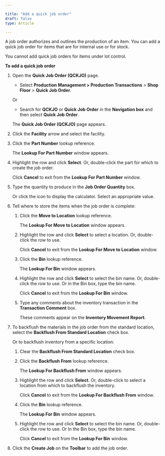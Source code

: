 ```yaml
---

title: "Add a quick job order"
draft: false
type: Article

---
```


A job order authorizes and outlines the production of an item. You can add a quick job order for items that are for internal use or for stock.

You cannot add quick job orders for items under lot control.

**To add a quick job order**

1. Open the **Quick Job Order (QCKJO)** page.

    - Select **Production Management > Production Transactions** > **Shop Floor** > **Quick Job Order**.

    Or

    - Search for **QCKJO** or **Quick Job Order** in the **Navigation box** and then select **Quick Job Order**.

    The **Quick Job Order (QCKJO)** page appears.

2. Click the **Facility** arrow and select the facility.

3. Click the **Part Number** lookup reference.

    The **Lookup For Part Number** window appears.

4. Highlight the row and click **Select**. Or, double-click the part for which to create the job order.

    Click **Cancel** to exit from the **Lookup For Part Number** window.

5. Type the quantity to produce in the **Job Order Quantity** box.

    Or click the icon to display the calculator. Select an appropriate value.

6. Tell where to store the items when the job order is complete:

    1. Click the **Move to Location** lookup reference.

        The **Lookup For Move to Location** window appears.

    2. Highlight the row and click **Select** to select a location. Or, double-click the row to use.

        Click **Cancel** to exit from the **Lookup For Move to Location** window.

    3. Click the **Bin** lookup reference.

        The **Lookup For Bin** window appears.

    4. Highlight the row and click **Select** to select the bin name. Or, double-click the row to use. Or in the Bin box, type the bin name.

        Click **Cancel** to exit from the **Lookup For Bin** window.

    5. Type any comments about the inventory transaction in the **Transaction Comment** box.

        These comments appear on the **Inventory Movement Report**.

7. To backflush the materials in the job order from the standard location, select the **Backflush From Standard Location** check box.

    Or to backflush inventory from a specific location:

    1. Clear the **Backflush From Standard Location** check box.

    2. Click the **Backflush From** lookup reference.

        The **Lookup For Backflush From** window appears.

    3. Highlight the row and click **Select**. Or, double-click to select a location from which to backflush the inventory.

        Click **Cancel** to exit from the **Lookup For Backflush From** window.

    4. Click the **Bin** lookup reference.

        The **Lookup For Bin** window appears.

    5. Highlight the row and click **Select** to select the bin name. Or, double-click the row to use. Or In the Bin box, type the bin name.

        Click **Cancel** to exit from the **Lookup For Bin** window.

8. Click the **Create Job** on the **Toolbar** to add the job order.